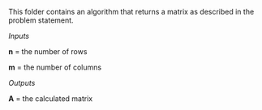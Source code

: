 This folder contains an algorithm that returns a matrix as described in the problem statement.

*Inputs*

  **n** = the number of rows

  **m** = the number of columns

*Outputs*
  
  **A** = the calculated matrix

  
